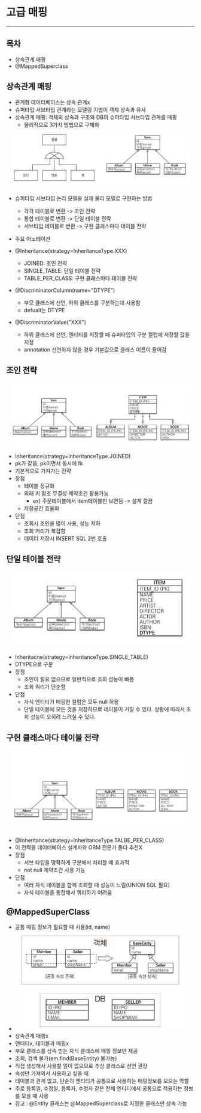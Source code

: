 # 고급 매핑
<hr>

## 목차
* 상속관계 매핑
* @MappedSuperclass

## 상속관계 매핑
* 관계형 데이터베이스는 상속 관계x
* 슈퍼타입 서브타입 관계라는 모델링 기법이 객체 상속과 유사
* 상속관계 매핑: 객체의 상속과 구조와 DB의 슈퍼타입 서브타입 관계를 매핑
  * 물리적으로 3가지 방법으로 구체화

![img_20.png](img/img_20.png)
  
* 슈퍼타입 서브타입 논리 모델을 실제 물리 모델로 구현하는 방법
  * 각각 테이블로 변환 -> 조인 전략
  * 통합 테이블로 변환 -> 단일 테이블 전략
  * 서브타입 테이블로 변환 -> 구현 클래스마다 테이블 전략

* 주요 어노테이션
* @Inheritance(strategy=InheritanceType.XXX)
  * JOINED: 조인 전략
  * SINGLE_TABLE: 단일 테이블 전략
  * TABLE_PER_CLASS: 구현 클래스마다 테이블 전략
* @DiscriminatorColumn(name="DTYPE")
  * 부모 클래스에 선언, 하위 클래스를 구분하는데 사용함
  * defualt는 DTYPE
* @DiscriminatorValue("XXX")
  * 하위 클래스에 선언, 엔티티를 저장할 때 슈퍼타입의 구분 컬럽에 저장할 값을 지정
  * annotation 선언하지 않을 경우 기본값으로 클래스 이름이 들어감

## 조인 전략
![img_21.png](img/img_21.png)
* Inheritance(strategy=InheritanceType.JOINED)
* pk가 같음, pk이면서 동시에 fk
* 기본적으로 가져가는 전략
* 장점
  * 테이블 정규화
  * 외래 키 참조 무결성 제약조건 활용가능
    * ex) 주문테이블에서 item테이블만 보면됨 -> 설계 깔끔
  * 저장공간 효율화
* 단점
  * 조회시 조인을 많이 사용, 성능 저하
  * 조회 커리가 복잡함
  * 데이터 저장시 INSERT SQL 2번 호출

## 단일 테이블 전략
![img_22.png](img/img_22.png)
* Inheritacne(strategy=InheritanceType.SINGLE_TABLE)
* DTYPE으로 구분
* 장점
  * 조인이 필요 없으므로 일반적으로 조회 성능이 빠름
  * 조회 쿼리가 단순함
* 단점
  * 자식 엔티티가 매핑한 컬럼은 모두 null 허용
  * 단일 테이블에 모든 것을 저장하므로 테이블이 커질 수 있다. 상황에 따라서 조회 성능이 오히려 느려질 수 있다.

## 구현 클래스마다 테이블 전략
![img_23.png](img/img_23.png)
* @Inheritance(strategy=InheritanceType.TALBE_PER_CLASS)
* 이 전략을 데이터베이스 설계자와 ORM 전문가 둘다 추천X
* 장점
  * 서브 타입을 명확하게 구분해서 처리할 때 효과적
  * not null 제약조건 사용 가능
* 단점 
  * 여러 자식 테이블을 함꼐 조회할 때 성능이 느림(UNION SQL 필요)
  * 자식 테이블을 통합해서 쿼리하기 어려움

## @MappedSuperClass
* 공통 매핑 정보가 필요할 때 사용(id, name)
* ![img_24.png](img/img_24.png)
* 상속관계 매핑x
* 엔티티x, 테이블과 매핑x
* 부모 클래스를 상속 받는 자식 클래스에 매핑 정보만 제공
* 조회, 검색 불가(em.find(BaseEntity) 불가능) 
* 직접 생성해서 사용할 일이 없으므로 추상 클래스로 선언 권장
* 속성만 가져와서 사용하고 싶을 때
* 테이블과 관계 없고, 단순히 엔티티가 공통으로 사용하는 매핑정보를 모으는 역할
* 주로 등록일, 수정일, 등록자, 수정자 같은 전체 엔티티에서 공통으로 적용하는 정보를 모을 때 사용
* 참고 : @Entity 클래스는 @MappedSuperclass로 지정한 클래스만 상속 가능